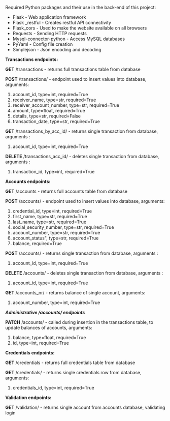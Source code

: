 Required Python packages and their use in the back-end of this project:
- Flask - Web application framework
- Flask _restful - Creates restful API connectivity 
- Flask_cors - Used to make the website available on all browsers 
- Requests  - Sending HTTP requests
- Mysql-connector-python - Access MySQL databases
- PyYaml - Config file creation 
- Simplejson - Json encoding and decoding 

**Transactions endpoints:**

**GET** /transactions - returns full transactions table from database

**POST** /transactions/ - endpoint used to insert values into database, arguments:
1. account_id, type=int, required=True
2. receiver_name, type=str, required=True 
3. receiver_account_number, type=str, required=True 
4. amount, type=float, required=True 
5. details, type=str, required=False 
6. transaction_date, type=str, required=True


**GET** /transactions_by_acc_id/ - returns single transaction from database, arguments : 
1. account_id, type=int, required=True

**DELETE** /transactions_acc_id/ - deletes single transaction from database, arguments :
1. transaction_id, type=int, required=True

**Accounts endpoints:**

**GET** /accounts - returns full accounts table from database

**POST** /accounts/ - endpoint used to insert values into database, arguments:
1. credential_id, type=int, required=True
2. first_name, type=str, required=True 
3. last_name, type=str, required=True 
4. social_security_number, type=str, required=True 
5. account_number, type=str, required=True 
6. account_status", type=str, required=True 
7. balance, required=True

**POST** /accounts/ - returns single transaction from database, arguments :
1. account_id, type=int, required=True

**DELETE** /accounts/ - deletes single transaction from database, arguments :
1. account_id, type=int, required=True

**GET** /accounts_nr/ - returns balance of single account, arguments:
1. account_number, type=int, required=True

***Administrative /accounts/ endpoints***

**PATCH** /accounts/ - called during insertion in the transactions table, to update balances of accounts, arguments:
1. balance, type=float, required=True
2. id, type=int, required=True



**Credentials endpoints:**

**GET** /credentials - returns full credentials table from database

**GET** /credentials/ - returns single credentials row from database, arguments:
1. credentials_id, type=int, required=True

**Validation endpoints:**

**GET** /validation/ - returns single account from accounts database, validating login








